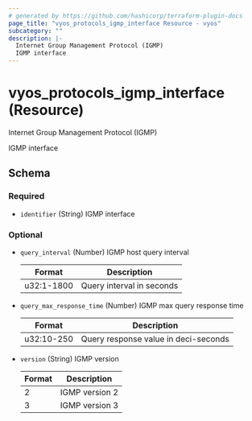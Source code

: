 ```yaml
---
# generated by https://github.com/hashicorp/terraform-plugin-docs
page_title: "vyos_protocols_igmp_interface Resource - vyos"
subcategory: ""
description: |-
  Internet Group Management Protocol (IGMP)
  IGMP interface
---
```


# vyos_protocols_igmp_interface (Resource)

Internet Group Management Protocol (IGMP)

IGMP interface



<!-- schema generated by tfplugindocs -->
## Schema

### Required

- `identifier` (String) IGMP interface

### Optional

- `query_interval` (Number) IGMP host query interval

    |  Format  |  Description  |
    |----------|---------------|
    |  u32:1-1800  |  Query interval in seconds  |
- `query_max_response_time` (Number) IGMP max query response time

    |  Format  |  Description  |
    |----------|---------------|
    |  u32:10-250  |  Query response value in deci-seconds  |
- `version` (String) IGMP version

    |  Format  |  Description  |
    |----------|---------------|
    |  2  |  IGMP version 2  |
    |  3  |  IGMP version 3  |
